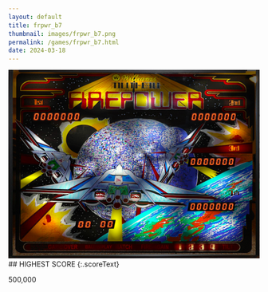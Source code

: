 ```yaml
---
layout: default
title: frpwr_b7
thumbnail: images/frpwr_b7.png
permalink: /games/frpwr_b7.html
date: 2024-03-18
---
```


<img src="../images/frpwr_b7.png" class="gameThumbnail img-fluid mx-auto align-middle">
## HIGHEST SCORE
{:.scoreText}

500,000

